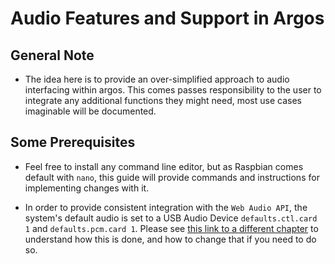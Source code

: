 # Audio Features and Support in Argos

## General Note

- The idea here is to provide an over-simplified approach to audio interfacing within argos. This comes passes responsibility to the user to integrate any additional functions they might need, most use cases imaginable will be documented.

## Some Prerequisites

- Feel free to install any command line editor, but as Raspbian comes default with `nano`, this guide will provide commands and instructions for implementing changes with it.

- In order to provide consistent integration with the `Web Audio API`, the system's default audio is set to a USB Audio Device `defaults.ctl.card 1` and `defaults.pcm.card 1`. Please see [this link to a different chapter][#whyisnoaudio] to understand how this is done, and how to change that if you need to do so.

[//]: # "These are reference links used in the body of this note and get stripped out when the markdown processor does its job. There is no need to format nicely because it shouldn't be seen. Thanks SO - http://stackoverflow.com/questions/4823468/store-comments-in-markdown-syntax"
[#whyisnoaudio]: #CHANGETOLINK

